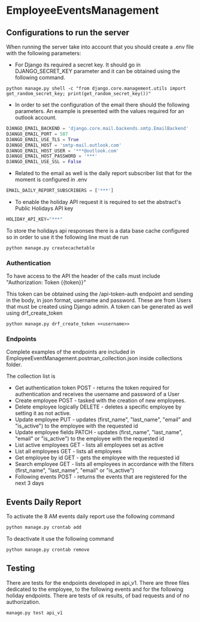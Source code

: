 # EmployeeEventsManagement

## Configurations to run the server

When running the server take into account that you should create a .env file with the following parameters:

- For Django its required a secret key. It should go in DJANGO_SECRET_KEY parameter and it can be obtained using the following command.

```shell
python manage.py shell -c "from django.core.management.utils import get_random_secret_key; print(get_random_secret_key())"
```

- In order to set the configuration of the email there should the following parameters. An example is presented with the values required for an outlook account.

```python
DJANGO_EMAIL_BACKEND = 'django.core.mail.backends.smtp.EmailBackend'
DJANGO_EMAIL_PORT = 587
DJANGO_EMAIL_USE_TLS = True
DJANGO_EMAIL_HOST = 'smtp-mail.outlook.com'
DJANGO_EMAIL_HOST_USER = '***@outlook.com'
DJANGO_EMAIL_HOST_PASSWORD = '***'
DJANGO_EMAIL_USE_SSL = False
```

- Related to the email as well is the daily report subscriber list that for the moment is configured in .env
```python
EMAIL_DAILY_REPORT_SUBSCRIBERS = ['***']
```

- To enable the holiday API request it is required to set the abstract's Public Holidays API key 
```python
HOLIDAY_API_KEY="***"
```

To store the holidays api responses there is a data base cache configured so in order to use it the following line must de run

```shell
python manage.py createcachetable
```


### Authentication

To have access to the API the header of the calls must include "Authorization: Token {{token}}"

This token can be obtained using the /api-token-auth endpoint and sending in the body, in json format, username and password. These are from Users that must be created using Django admin. A token can be generated as well using drf_create_token

```shell
python manage.py drf_create_token <<username>>
```

### Endpoints
Complete examples of the endpoints are included in EmployeeEventManagement.postman_collection.json inside collections folder.

The collection list is 
- Get authentication token
    POST - returns the token required for authentication and receives the username and password of a User
- Create employee
    POST - tasked with the creation of new employees.
- Delete employee logically
    DELETE - deletes a specific employee by setting it as not active.
- Update employee
    PUT - updates (first_name", "last_name", "email" and "is_active") to the employee with the requested id
- Update employee fields
    PATCH - updates (first_name", "last_name", "email" or "is_active") to the employee with the requested id
- List active employees
    GET - lists all employees set as active
- List all employees
    GET - lists all employees 
- Get employee by id
    GET - gets the employee with the requested id
- Search employee
    GET - lists all employees in accordance with the filters (first_name", "last_name", "email" or "is_active")
- Following events
    POST - returns the events that are registered for the next 3 days



## Events Daily Report

To activate the 8 AM events daily report use the following command
```python
python manage.py crontab add
```

To deactivate it use the following command
```python
python manage.py crontab remove
```

## Testing
There are tests for the endpoints developed in api_v1. There are three files dedicated to the employee, to the following events and for the following holiday endpoints. There are tests of ok results, of bad requests and of no authorization.
```python
manage.py test api_v1 
```
